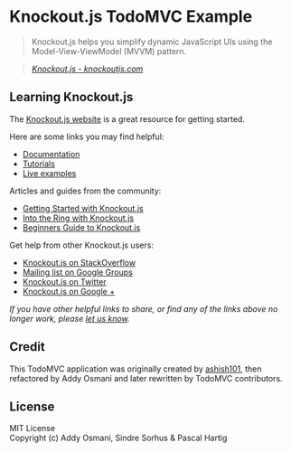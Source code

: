 # Knockout.js TodoMVC Example

> Knockout.js helps you simplify dynamic JavaScript UIs using the Model-View-ViewModel (MVVM) pattern.

> _[Knockout.js - knockoutjs.com](http://knockoutjs.com)_


## Learning Knockout.js

The [Knockout.js website](http://knockoutjs.com) is a great resource for getting started.

Here are some links you may find helpful:

* [Documentation](http://knockoutjs.com/documentation/introduction.html)
* [Tutorials](http://learn.knockoutjs.com)
* [Live examples](http://knockoutjs.com/examples)

Articles and guides from the community:

* [Getting Started with Knockout.js](http://www.adobe.com/devnet/html5/articles/getting-started-with-knockoutjs.html)
* [Into the Ring with Knockout.js](http://net.tutsplus.com/tutorials/javascript-ajax/into-the-ring-with-knockout-js)
* [Beginners Guide to Knockout.js](http://www.sitepoint.com/beginners-guide-to-knockoutjs-part-1)

Get help from other Knockout.js users:

* [Knockout.js on StackOverflow](http://stackoverflow.com/questions/tagged/knockout)
* [Mailing list on Google Groups](http://groups.google.com/group/knockoutjs)
* [Knockout.js on Twitter](http://twitter.com/knockoutjs)
* [Knockout.js on Google +](https://plus.google.com/communities/106789046312204355684/stream/c5bfcfdf-3690-44a6-b015-35aad4f4e42e)

_If you have other helpful links to share, or find any of the links above no longer work, please [let us know](https://github.com/tastejs/todomvc/issues)._


## Credit

This TodoMVC application was originally created by [ashish101](https://github.com/ashish01/knockoutjs-todos), then refactored by Addy Osmani and later rewritten by TodoMVC contributors.


## License

MIT License  
Copyright (c) Addy Osmani, Sindre Sorhus & Pascal Hartig


